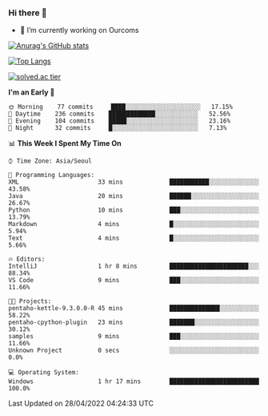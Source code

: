 ### Hi there 👋

- 🔭 I’m currently working on Ourcoms

<!--
**Rhange/Rhange** is a ✨ _special_ ✨ repository because its `README.md` (this file) appears on your GitHub profile.

Here are some ideas to get you started:

- 🌱 I’m currently learning ...
- 👯 I’m looking to collaborate on ...
- 🤔 I’m looking for help with ...
- 💬 Ask me about ...
- 📫 How to reach me: ...
- 😄 Pronouns: ...
- ⚡ Fun fact: ...
-->

[![Anurag's GitHub stats](https://github-readme-stats.vercel.app/api?username=rhange&show_icons=true&theme=gruvbox)](https://github.com/anuraghazra/github-readme-stats)

[![Top Langs](https://github-readme-stats.vercel.app/api/top-langs/?username=rhange&layout=compact&theme=gruvbox)](https://github.com/anuraghazra/github-readme-stats)

[![solved.ac tier](http://mazassumnida.wtf/api/generate_badge?boj=rhange0511)](https://solved.ac/rhange0511)

  <!--START_SECTION:waka-->
**I'm an Early 🐤** 

```text
🌞 Morning    77 commits     ████░░░░░░░░░░░░░░░░░░░░░   17.15% 
🌆 Daytime    236 commits    █████████████░░░░░░░░░░░░   52.56% 
🌃 Evening    104 commits    █████░░░░░░░░░░░░░░░░░░░░   23.16% 
🌙 Night      32 commits     █░░░░░░░░░░░░░░░░░░░░░░░░   7.13%

```


📊 **This Week I Spent My Time On** 

```text
⌚︎ Time Zone: Asia/Seoul

💬 Programming Languages: 
XML                      33 mins             ███████████░░░░░░░░░░░░░░   43.58% 
Java                     20 mins             ██████░░░░░░░░░░░░░░░░░░░   26.67% 
Python                   10 mins             ███░░░░░░░░░░░░░░░░░░░░░░   13.79% 
Markdown                 4 mins              █░░░░░░░░░░░░░░░░░░░░░░░░   5.94% 
Text                     4 mins              █░░░░░░░░░░░░░░░░░░░░░░░░   5.66%

🔥 Editors: 
IntelliJ                 1 hr 8 mins         ██████████████████████░░░   88.34% 
VS Code                  9 mins              ███░░░░░░░░░░░░░░░░░░░░░░   11.66%

🐱‍💻 Projects: 
pentaho-kettle-9.3.0.0-R 45 mins             ██████████████░░░░░░░░░░░   58.22% 
pentaho-cpython-plugin   23 mins             ███████░░░░░░░░░░░░░░░░░░   30.12% 
samples                  9 mins              ███░░░░░░░░░░░░░░░░░░░░░░   11.66% 
Unknown Project          0 secs              ░░░░░░░░░░░░░░░░░░░░░░░░░   0.0%

💻 Operating System: 
Windows                  1 hr 17 mins        █████████████████████████   100.0%

```


 Last Updated on 28/04/2022 04:24:33 UTC
<!--END_SECTION:waka-->

